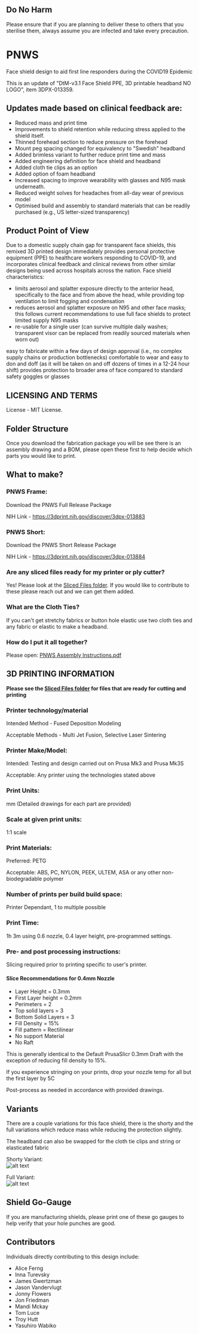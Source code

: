 ## Do No Harm
Please ensure that if you are planning to deliver these to others that you sterilise them, always assume you are infected and take every precaution.

# PNWS
Face shield design to aid first line responders during the COVID19 Epidemic

This is an update of "DtM-v3.1 Face Shield PPE, 3D printable headband NO LOGO", item 
3DPX-013359. 

## Updates made based on clinical feedback are:
* Reduced mass and print time
* Improvements to shield retention while reducing stress applied to the shield itself.
* Thinned forehead section to reduce pressure on the forehead
* Mount peg spacing changed for equivalency to "Swedish" headband
* Added brimless variant to further reduce print time and mass
* Added engineering definition for face shield and headband
* Added cloth tie clips as an option
* Added option of foam headband
* Increased spacing to improve wearability with glasses and N95 mask underneath.
* Reduced weight solves for headaches from all-day wear of previous model 
* Optimised build and assembly to standard materials that can be readily purchased (e.g., US letter-sized transparency) 
 
## Product Point of View
Due to a domestic supply chain gap for transparent face shields, this remixed 3D printed design immediately provides personal protective equipment (PPE) to healthcare workers responding to COVID-19, and incorporates clinical feedback and clinical reviews from other similar designs being used across hospitals across the nation. Face shield characteristics: 
* limits aerosol and splatter exposure directly to the anterior head, specifically to the face and from above the head, while providing top ventilation to limit fogging and condensation
* reduces aerosol and splatter exposure on N95 and other face masks; this follows current recommendations to use full face shields to protect limited supply N95 masks
* re-usable for a single user (can survive multiple daily washes; transparent visor can be replaced from readily sourced materials when worn out)

easy to fabricate within a few days of design approval (i.e., no complex supply chains or production bottlenecks)
comfortable to wear and easy to don and doff (as it will be taken on and off dozens of times in a 12-24 hour shift)
provides protection to broader area of face compared to standard safety goggles or glasses

## LICENSING AND TERMS
License - MIT License.

## Folder Structure
Once you download the fabrication package you will be see there is an assembly drawing and a BOM, please open these first to help decide which parts you would like to print.

## What to make?

### PNWS Frame:
Download the PNWS Full Release Package

NIH Link - https://3dprint.nih.gov/discover/3dpx-013883

### PNWS Short:
Download the PNWS Short Release Package

NIH Link - https://3dprint.nih.gov/discover/3dpx-013884

### Are any sliced files ready for my printer or ply cutter?

Yes! Please look at the [Sliced Files folder](https://github.com/mrjonny2/PNWS/tree/master/Sliced%20Files).  If you would like to contribute to these please reach out and we can get them added.

### What are the Cloth Ties?
If you can't get stretchy fabrics or button hole elastic use two cloth ties and any fabric or elastic to make a headband.

### How do I put it all together?
Please open: [PNWS Assembly Instructions.pdf](https://github.com/mrjonny2/PNWS/blob/master/PNWS%20Assembly%20Instructions.pdf)


## 3D PRINTING INFORMATION
__Please see the [Sliced Files folder](https://github.com/mrjonny2/PNWS/tree/master/Sliced%20Files) for files that are ready for cutting and printing__
### Printer technology/material
Intended Method - Fused Deposition Modeling

Acceptable Methods - Multi Jet Fusion, Selective Laser Sintering
### Printer Make/Model:
Intended: Testing and design carried out on Prusa Mk3 and Prusa Mk3S

Acceptable: Any printer using the technologies stated above
### Print Units:
mm (Detailed drawings for each part are provided)
### Scale at given print units:
1:1 scale
### Print Materials:
Preferred: PETG

Acceptable: ABS, PC, NYLON, PEEK, ULTEM, ASA or any other non-biodegradable polymer
### Number of prints per build build space:
Printer Dependant, 1 to multiple possible
### Print Time:
1h 3m using 0.6 nozzle, 0.4 layer height, pre-programmed settings.
### Pre- and post processing instructions:
Slicing required prior to printing specific to user's printer.   
#### Slice Recommendations for 0.4mm Nozzle
* Layer Height = 0.3mm
* First Layer height = 0.2mm
* Perimeters = 2
* Top solid layers = 3
* Bottom Solid Layers = 3
* Fill Density = 15%
* Fill pattern = Rectilinear
* No support Material
* No Raft    

This is generally identical to the Default PrusaSlicr 0.3mm Draft with the exception of reducing fill density to 15%.    

If you experience stringing on your prints, drop your nozzle temp for all but the first layer by 5C


Post-process as needed in accordance with provided drawings.

## Variants
There are a couple variations for this face shield, there is the shorty and the full variations which reduce mass while reducing the protection slightly.

The headband can also be swapped for the cloth tie clips and string or elasticated fabric

Shorty Variant:  
![alt text][Shorty]

[Shorty]: https://raw.githubusercontent.com/mrjonny2/PNWS/master/images/R2-Short.jpeg "Shorty Variant"

Full Variant:  
![alt text][Full]

[Full]: https://raw.githubusercontent.com/mrjonny2/PNWS/master/images/R2-Full.jpeg "Full Variant"

## Shield Go-Gauge

If you are manufacturing shields, please print one of these go gauges to help verify that your hole punches are good.

## Contributors
Individuals directly contributing to this design include:

* Alice Ferng
* Inna Turevsky
* James Gwertzman
* Jason Vandervlugt
* Jonny Flowers
* Jon Friedman
* Mandi Mckay
* Tom Luce
* Troy Hutt
* Yasuhiro Wabiko
